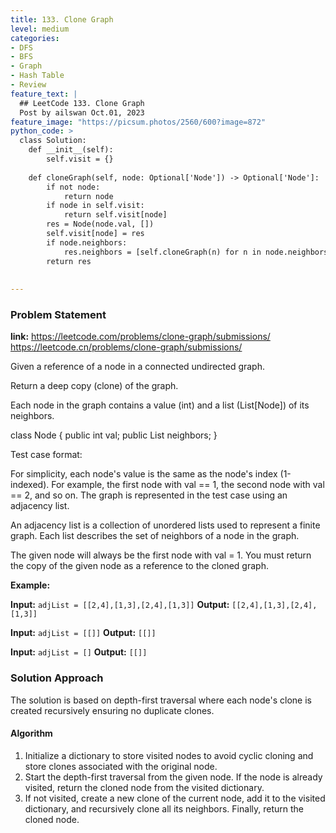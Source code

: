 ```yaml
---
title: 133. Clone Graph
level: medium
categories:
- DFS
- BFS
- Graph
- Hash Table
- Review
feature_text: |
  ## LeetCode 133. Clone Graph 
  Post by ailswan Oct.01, 2023
feature_image: "https://picsum.photos/2560/600?image=872"
python_code: >
  class Solution:
    def __init__(self):
        self.visit = {}
        
    def cloneGraph(self, node: Optional['Node']) -> Optional['Node']:
        if not node:
            return node
        if node in self.visit:
            return self.visit[node]
        res = Node(node.val, [])
        self.visit[node] = res
        if node.neighbors:
            res.neighbors = [self.cloneGraph(n) for n in node.neighbors]
        return res
        
   
---
```


### Problem Statement
**link:**
https://leetcode.com/problems/clone-graph/submissions/
https://leetcode.cn/problems/clone-graph/submissions/

Given a reference of a node in a connected undirected graph.

Return a deep copy (clone) of the graph.

Each node in the graph contains a value (int) and a list (List[Node]) of its neighbors.

class Node {
    public int val;
    public List<Node> neighbors;
}
 

Test case format:

For simplicity, each node's value is the same as the node's index (1-indexed). For example, the first node with val == 1, the second node with val == 2, and so on. The graph is represented in the test case using an adjacency list.

An adjacency list is a collection of unordered lists used to represent a finite graph. Each list describes the set of neighbors of a node in the graph.

The given node will always be the first node with val = 1. You must return the copy of the given node as a reference to the cloned graph.



**Example:**

**Input:** `adjList = [[2,4],[1,3],[2,4],[1,3]]`
**Output:** `[[2,4],[1,3],[2,4],[1,3]]`
 
**Input:** `adjList = [[]]`
**Output:** `[[]]`

**Input:** `adjList = []`
**Output:** `[[]]`
 

### Solution Approach
The solution is based on depth-first traversal where each node's clone is created recursively ensuring no duplicate clones.

#### Algorithm
1. Initialize a dictionary to store visited nodes to avoid cyclic cloning and store clones associated with the original node.
2. Start the depth-first traversal from the given node. If the node is already visited, return the cloned node from the visited dictionary.
3. If not visited, create a new clone of the current node, add it to the visited dictionary, and recursively clone all its neighbors. Finally, return the cloned node.